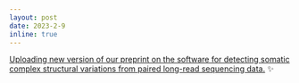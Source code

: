 ```yaml
---
layout: post
date: 2023-2-9
inline: true
---
```


[Uploading new version of our preprint on the software for detecting somatic complex structural variations from paired long-read sequencing data.](https://www.biorxiv.org/content/10.1101/2020.07.22.214262v3) :sparkles:


